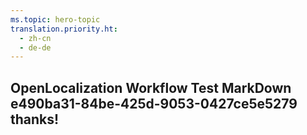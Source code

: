 ```yaml
---
ms.topic: hero-topic
translation.priority.ht: 
  - zh-cn
  - de-de
---
```

## OpenLocalization Workflow Test MarkDown e490ba31-84be-425d-9053-0427ce5e5279 thanks!
